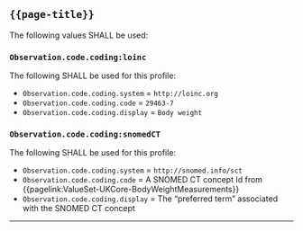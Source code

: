 ## `{{page-title}}`

The following values SHALL be used:

### `Observation.code.coding:loinc`
The following SHALL be used for this profile:
- `Observation.code.coding.system` = `http://loinc.org`
- `Observation.code.coding.code` = `29463-7`
- `Observation.code.coding.display` = `Body weight`

### `Observation.code.coding:snomedCT`
The following SHALL be used for this profile:
- `Observation.code.coding.system` = `http://snomed.info/sct`
- `Observation.code.coding.code` = A SNOMED CT concept Id from {{pagelink:ValueSet-UKCore-BodyWeightMeasurements}}
- `Observation.code.coding.display` = The “preferred term” associated with the SNOMED CT concept

---